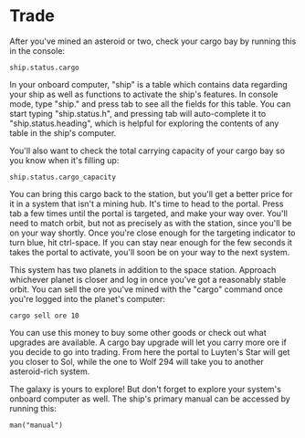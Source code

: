 # Trade

After you've mined an asteroid or two, check your cargo bay by running
this in the console:

    ship.status.cargo

In your onboard computer, "ship" is a table which contains data
regarding your ship as well as functions to activate the ship's
features. In console mode, type "ship." and press tab to see all the
fields for this table. You can start typing "ship.status.h", and
pressing tab will auto-complete it to "ship.status.heading", which is
helpful for exploring the contents of any table in the ship's computer.

You'll also want to check the total carrying capacity of your cargo
bay so you know when it's filling up:

    ship.status.cargo_capacity

You can bring this cargo back to the station, but you'll get a better
price for it in a system that isn't a mining hub. It's time to head
to the portal. Press tab a few times until the portal is targeted, and
make your way over. You'll need to match orbit, but not as precisely
as with the station, since you'll be on your way shortly. Once you're
close enough for the targeting indicator to turn blue, hit
ctrl-space. If you can stay near enough for the few seconds it takes
the portal to activate, you'll soon be on your way to the next system.

This system has two planets in addition to the space station. Approach
whichever planet is closer and log in once you've got a reasonably
stable orbit. You can sell the ore you've mined with the "cargo"
command once you're logged into the planet's computer:

    cargo sell ore 10

You can use this money to buy some other goods or check out what
upgrades are available. A cargo bay upgrade will let you carry more
ore if you decide to go into trading. From here the portal to Luyten's
Star will get you closer to Sol, while the one to Wolf 294 will take
you to another asteroid-rich system.

The galaxy is yours to explore! But don't forget to explore your
system's onboard computer as well. The ship's primary manual can be
accessed by running this:

    man("manual")
